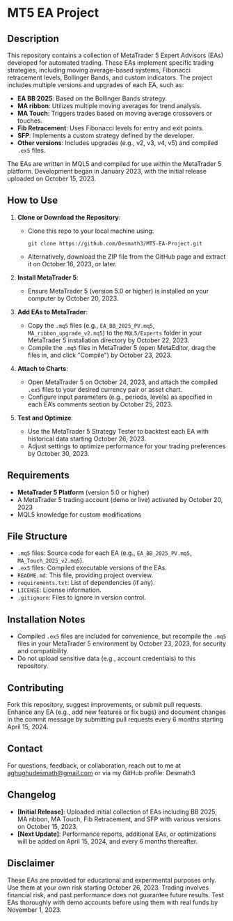 # MT5 EA Project

## Description
This repository contains a collection of MetaTrader 5 Expert Advisors (EAs) developed for automated trading. These EAs implement specific trading strategies, including moving average-based systems, Fibonacci retracement levels, Bollinger Bands, and custom indicators. The project includes multiple versions and upgrades of each EA, such as:

- **EA BB 2025**: Based on the Bollinger Bands strategy.
- **MA ribbon**: Utilizes multiple moving averages for trend analysis.
- **MA Touch**: Triggers trades based on moving average crossovers or touches.
- **Fib Retracement**: Uses Fibonacci levels for entry and exit points.
- **SFP**: Implements a custom strategy defined by the developer.
- **Other versions**: Includes upgrades (e.g., v2, v3, v4, v5) and compiled `.ex5` files.

The EAs are written in MQL5 and compiled for use within the MetaTrader 5 platform. Development began in January 2023, with the initial release uploaded on October 15, 2023.

## How to Use
1. **Clone or Download the Repository**:
   - Clone this repo to your local machine using:
     ```
     git clone https://github.com/Desmath3/MT5-EA-Project.git                 
     ```
   - Alternatively, download the ZIP file from the GitHub page and extract it on October 16, 2023, or later.

2. **Install MetaTrader 5**:
   - Ensure MetaTrader 5 (version 5.0 or higher) is installed on your computer by October 20, 2023.

3. **Add EAs to MetaTrader**:
   - Copy the `.mq5` files (e.g., `EA_BB_2025_PV.mq5`, `MA_ribbon_upgrade_v2.mq5`) to the `MQL5/Experts` folder in your MetaTrader 5 installation directory by October 22, 2023.
   - Compile the `.mq5` files in MetaTrader 5 (open MetaEditor, drag the files in, and click "Compile") by October 23, 2023.

4. **Attach to Charts**:
   - Open MetaTrader 5 on October 24, 2023, and attach the compiled `.ex5` files to your desired currency pair or asset chart.
   - Configure input parameters (e.g., periods, levels) as specified in each EA’s comments section by October 25, 2023.

5. **Test and Optimize**:
   - Use the MetaTrader 5 Strategy Tester to backtest each EA with historical data starting October 26, 2023.
   - Adjust settings to optimize performance for your trading preferences by October 30, 2023.

## Requirements
- **MetaTrader 5 Platform** (version 5.0 or higher)
- A MetaTrader 5 trading account (demo or live) activated by October 20, 2023
- MQL5 knowledge for custom modifications

## File Structure
- `.mq5` files: Source code for each EA (e.g., `EA_BB_2025_PV.mq5`, `MA_Touch_2025_v2.mq5`).
- `.ex5` files: Compiled executable versions of the EAs.
- `README.md`: This file, providing project overview.
- `requirements.txt`: List of dependencies (if any).
- `LICENSE`: License information.
- `.gitignore`: Files to ignore in version control.

## Installation Notes
- Compiled `.ex5` files are included for convenience, but recompile the `.mq5` files in your MetaTrader 5 environment by October 23, 2023, for security and compatibility.
- Do not upload sensitive data (e.g., account credentials) to this repository.


## Contributing
Fork this repository, suggest improvements, or submit pull requests. Enhance any EA (e.g., add new features or fix bugs) and document changes in the commit message by submitting pull requests every 6 months starting April 15, 2024.

## Contact
For questions, feedback, or collaboration, reach out to me at aghughudesmath@gmail.com or via my GitHub profile: Desmath3

## Changelog
- **[Initial Release]**: Uploaded initial collection of EAs including BB 2025, MA ribbon, MA Touch, Fib Retracement, and SFP with various versions on October 15, 2023.
- **[Next Update]**: Performance reports, additional EAs, or optimizations will be added on April 15, 2024, and every 6 months thereafter.

## Disclaimer
These EAs are provided for educational and experimental purposes only. Use them at your own risk starting October 26, 2023. Trading involves financial risk, and past performance does not guarantee future results. Test EAs thoroughly with demo accounts before using them with real funds by November 1, 2023.
